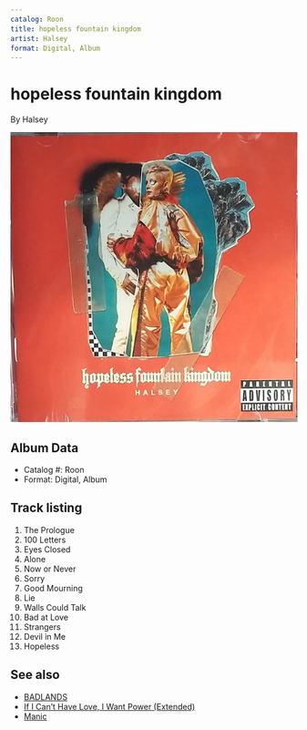 ```yaml
---
catalog: Roon
title: hopeless fountain kingdom
artist: Halsey
format: Digital, Album
---
```


# hopeless fountain kingdom

By Halsey

![](../../assets/albumcovers/Halsey-hopeless_fountain_kingdom.png)

## Album Data

- Catalog #: Roon
- Format: Digital, Album


## Track listing


1. The Prologue
2. 100 Letters
3. Eyes Closed
4. Alone
5. Now or Never
6. Sorry
7. Good Mourning
8. Lie
9. Walls Could Talk
10. Bad at Love
11. Strangers
12. Devil in Me
13. Hopeless


## See also

- [BADLANDS](BADLANDS.md)
- [If I Can’t Have Love, I Want Power (Extended)](If_I_Can’t_Have_Love__I_Want_Power_Extended.md)
- [Manic](Manic.md)
